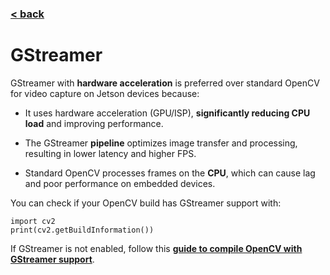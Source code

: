 ### [< back](SetupGuide.md)

# **GStreamer**

GStreamer with **hardware acceleration** is preferred over standard OpenCV for video capture on Jetson devices because:

* It uses hardware acceleration (GPU/ISP), **significantly reducing CPU load** and improving performance.

* The GStreamer **pipeline** optimizes image transfer and processing, resulting in lower latency and higher FPS.

* Standard OpenCV processes frames on the **CPU**, which can cause lag and poor performance on embedded devices.

You can check if your OpenCV build has GStreamer support with:

```
import cv2
print(cv2.getBuildInformation())
```

If GStreamer is not enabled, follow this **[guide to compile OpenCV with GStreamer support](https://galaktyk.medium.com/how-to-build-opencv-with-gstreamer-b11668fa09c)**.